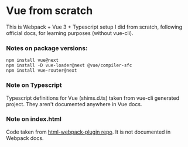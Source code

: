 Vue from scratch
================

This is Webpack + Vue 3 + Typescript setup I did from scratch, following official docs, for learning purposes (without vue-cli).

### Notes on package versions:
```
npm install vue@next
npm install -D vue-loader@next @vue/compiler-sfc
npm install vue-router@next
```

### Note on Typescript
Typescript definitions for Vue (shims.d.ts) taken from vue-cli generated project. They aren't documented anywhere in Vue docs.

### Note on index.html
Code taken from [html-webpack-plugin repo](https://github.com/jantimon/html-webpack-plugin#writing-your-own-templates). It is not documented in Webpack docs.
